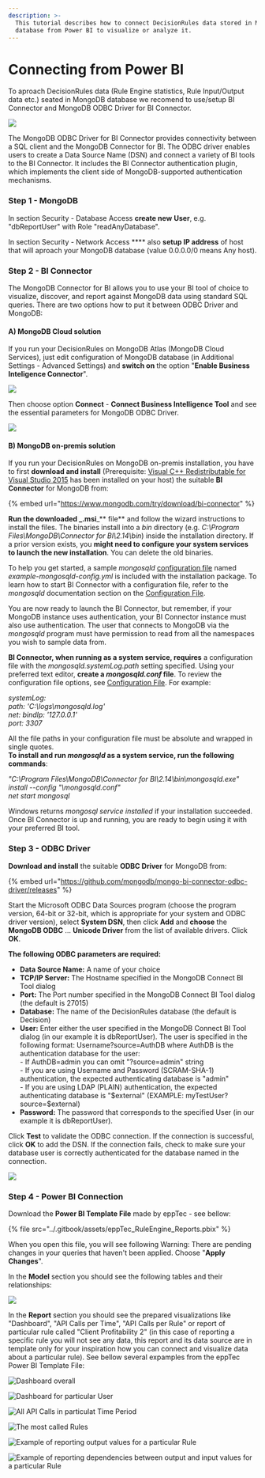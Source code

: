 ```yaml
---
description: >-
  This tutorial describes how to connect DecisionRules data stored in MongoDB
  database from Power BI to visualize or analyze it.
---
```


# Connecting from Power BI

To aproach DecisionRules data (Rule Engine statistics, Rule Input/Output data etc.) seated in MongoDB database we recomend to use/setup BI Connector and MongoDB ODBC Driver for BI Connector.

![](<../.gitbook/assets/image (188).png>)

The MongoDB ODBC Driver for BI Connector provides connectivity between a SQL client and the MongoDB Connector for BI. The ODBC driver enables users to create a Data Source Name (DSN) and connect a variety of BI tools to the BI Connector. It includes the BI Connector authentication plugin, which implements the client side of MongoDB-supported authentication mechanisms.



### **Step 1 - MongoDB**

In section Security - Database Access **create new** **User**, e.g. "dbReportUser" with Role "readAnyDatabase".

In section Security - Network Access **** also **setup IP address** of host that will aproach your MongoDB database (value 0.0.0.0/0 means Any host).



### **Step 2 - BI Connector**

The MongoDB Connector for BI allows you to use your BI tool of choice to visualize, discover, and report against MongoDB data using standard SQL queries. There are two options how to put it between ODBC Driver and MongoDB:

#### A) MongoDB Cloud solution

If you run your DecisionRules on MongoDB Atlas (MongoDB Cloud Services), just edit configuration of MongoDB database (in Additional Settings - Advanced Settings) and **switch on** the option "**Enable Business Inteligence Connector**".

![](<../.gitbook/assets/image (186).png>)

Then choose option **Connect** - **Connect Business Intelligence Tool** and see the essential parameters for MongoDB ODBC Driver.

![](<../.gitbook/assets/image (182).png>)

#### **B)** MongoDB on-premis solution

If you run your DecisionRules on MongoDB on-premis installation, you have to first **download and install** (Prerequisite: [Visual C++ Redistributable for Visual Studio 2015](https://www.microsoft.com/en-us/download/details.aspx?id=48145) has been installed on your host) the suitable **BI Connector** for MongoDB from:

{% embed url="https://www.mongodb.com/try/download/bi-connector" %}

**Run the downloaded **_**.msi**_** file** and follow the wizard instructions to install the files. The binaries install into a _bin_ directory (e.g. _C:\Program Files\MongoDB\Connector for BI\2.14\bin_) inside the installation directory. If a prior version exists, you **might need to configure your system services** **to launch the new installation**. You can delete the old binaries.

To help you get started, a sample _mongosqld_ [configuration file](https://docs.mongodb.com/bi-connector/master/reference/mongosqld/#std-label-config-format) named _example-mongosqld-config.yml_ is included with the installation package. To learn how to start BI Connector with a configuration file, refer to the _mongosqld_ documentation section on the [Configuration File](https://docs.mongodb.com/bi-connector/master/reference/mongosqld/#std-label-config-format).

You are now ready to launch the BI Connector, but remember, if your MongoDB instance uses authentication, your BI Connector instance must also use authentication. The user that connects to MongoDB via the _mongosqld_ program must have permission to read from all the namespaces you wish to sample data from.

**BI Connector, when running as a system service, requires** a configuration file with the _mongosqld.systemLog.path_ setting specified. Using your preferred text editor, **create a **_**mongosqld.conf**_** file**. To review the configuration file options, see [Configuration File](https://docs.mongodb.com/bi-connector/master/reference/mongosqld/#std-label-config-format). For example:

_systemLog:_\
&#x20;   _path: 'C:\logs\mongosqld.log'_\
_net: bindIp: '127.0.0.1'_\
&#x20;   _port: 3307_

All the file paths in your configuration file must be absolute and wrapped in single quotes.\
**To install and run **_**mongosqld**_** as a system service, run the following commands**:

_"C:\Program Files\MongoDB\Connector for BI\2.14\bin\mongosqld.exe" install --config "\mongosqld.conf"_\
_net start mongosql_

Windows returns _mongosql service installed_ if your installation succeeded. Once BI Connector is up and running, you are ready to begin using it with your preferred BI tool.

### **Step 3 - ODBC Driver**

**Download and install** the suitable **ODBC Driver** for MongoDB from:

{% embed url="https://github.com/mongodb/mongo-bi-connector-odbc-driver/releases" %}

Start the Microsoft ODBC Data Sources program (choose the program version, 64-bit or 32-bit,  which is appropriate for your system and ODBC driver version), select **System DSN**, then click **Add** and **choose** the **MongoDB ODBC** ... **Unicode Driver** from the list of available drivers. Click **OK**.

**The following ODBC parameters are required:**

* **Data Source Name:** A name of your choice
* **TCP/IP Server:** The Hostname specified in the MongoDB Connect BI Tool dialog
* **Port:** The Port number specified in the MongoDB Connect BI Tool dialog (the default is 27015)
* **Database:** The name of the DecisionRules database (the default is Decision)
* **User:** Enter either the user specified in the MongoDB Connect BI Tool dialog (in our example it is dbReportUser). The user is specified in the following format: Username?source=AuthDB where AuthDB is the authentication database for the user:\
  \- If AuthDB=admin you can omit "?source=admin" string\
  \- If you are using Username and Password (SCRAM-SHA-1) authentication, the expected authenticating database is "admin"\
  \- If you are using LDAP (PLAIN) authentication, the expected authenticating database is "$external" (EXAMPLE: myTestUser?source=$external)
* **Password:** The password that corresponds to the specified User (in our example it is dbReportUser).

Click **Test** to validate the ODBC connection. If the connection is successful, click **OK** to add the DSN. If the connection fails, check to make sure your database user is correctly authenticated for the database named in the connection.

![](<../.gitbook/assets/image (171).png>)

### Step 4 - Power BI Connection

Download the **Power BI Template File** made by eppTec - see bellow:

{% file src="../.gitbook/assets/eppTec_RuleEngine_Reports.pbix" %}

When you open this file, you will see following Warning: There are pending changes in your queries that haven't been applied. Choose "**Apply Changes**".

In the **Model** section you should see the following tables and their relationships:

![](<../.gitbook/assets/image (161).png>)

In the **Report** section you should see the prepared visualizations like "Dashboard", "API Calls per Time", "API Calls per Rule" or report of particular rule called "Client Profitability 2" (in this case of reporting a specific rule you will not see any data, this report and its data source are in template only for your inspiration how you can connect and visualize data about a particular rule). See bellow several expamples from the eppTec Power BI Template File:

![Dashboard overall](<../.gitbook/assets/image (183).png>)

![Dashboard for particular User](<../.gitbook/assets/image (151).png>)

![All API Calls in particulat Time Period](<../.gitbook/assets/image (170).png>)

![The most called Rules](<../.gitbook/assets/image (165).png>)

![Example of reporting output values for a particular Rule](<../.gitbook/assets/image (180).png>)

![Example of reporting dependencies between output and input values for a particular Rule](<../.gitbook/assets/image (160).png>)
